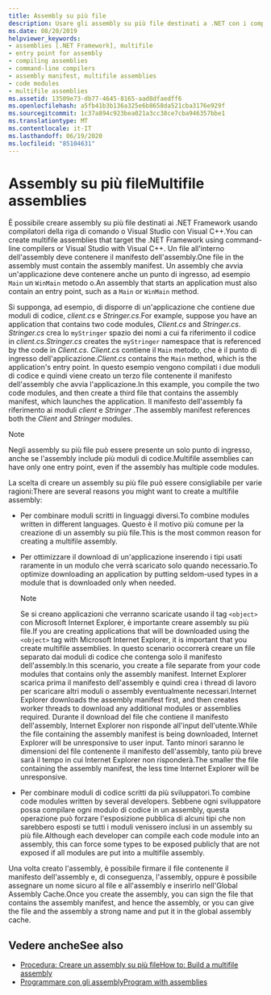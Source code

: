 ```yaml
---
title: Assembly su più file
description: Usare gli assembly su più file destinati a .NET con i compilatori della riga di comando o Visual Studio con Visual C++. Un file nell'assembly deve conservare il manifesto dell'assembly.
ms.date: 08/20/2019
helpviewer_keywords:
- assemblies [.NET Framework], multifile
- entry point for assembly
- compiling assemblies
- command-line compilers
- assembly manifest, multifile assemblies
- code modules
- multifile assemblies
ms.assetid: 13509e73-db77-4645-8165-aad8dfaedff6
ms.openlocfilehash: a5fb41b3b136a325e6b8658da521cba3176e929f
ms.sourcegitcommit: 1c37a894c923bea021a3cc38ce7cba946357bbe1
ms.translationtype: MT
ms.contentlocale: it-IT
ms.lasthandoff: 06/19/2020
ms.locfileid: "85104631"
---
```

# <a name="multifile-assemblies"></a><span data-ttu-id="92b6d-104">Assembly su più file</span><span class="sxs-lookup"><span data-stu-id="92b6d-104">Multifile assemblies</span></span>

<span data-ttu-id="92b6d-105">È possibile creare assembly su più file destinati ai .NET Framework usando compilatori della riga di comando o Visual Studio con Visual C++.</span><span class="sxs-lookup"><span data-stu-id="92b6d-105">You can create multifile assemblies that target the .NET Framework using command-line compilers or Visual Studio with Visual C++.</span></span> <span data-ttu-id="92b6d-106">Un file all'interno dell'assembly deve contenere il manifesto dell'assembly.</span><span class="sxs-lookup"><span data-stu-id="92b6d-106">One file in the assembly must contain the assembly manifest.</span></span> <span data-ttu-id="92b6d-107">Un assembly che avvia un'applicazione deve contenere anche un punto di ingresso, ad esempio `Main` un `WinMain` metodo o.</span><span class="sxs-lookup"><span data-stu-id="92b6d-107">An assembly that starts an application must also contain an entry point, such as a `Main` or `WinMain` method.</span></span>

<span data-ttu-id="92b6d-108">Si supponga, ad esempio, di disporre di un'applicazione che contiene due moduli di codice, *client.cs* e *Stringer.cs*.</span><span class="sxs-lookup"><span data-stu-id="92b6d-108">For example, suppose you have an application that contains two code modules, *Client.cs* and *Stringer.cs*.</span></span> <span data-ttu-id="92b6d-109">*Stringer.cs* crea lo `myStringer` spazio dei nomi a cui fa riferimento il codice in *client.cs*.</span><span class="sxs-lookup"><span data-stu-id="92b6d-109">*Stringer.cs* creates the `myStringer` namespace that is referenced by the code in *Client.cs*.</span></span> <span data-ttu-id="92b6d-110">*Client.cs* contiene il `Main` metodo, che è il punto di ingresso dell'applicazione.</span><span class="sxs-lookup"><span data-stu-id="92b6d-110">*Client.cs* contains the `Main` method, which is the application's entry point.</span></span> <span data-ttu-id="92b6d-111">In questo esempio vengono compilati i due moduli di codice e quindi viene creato un terzo file contenente il manifesto dell'assembly che avvia l'applicazione.</span><span class="sxs-lookup"><span data-stu-id="92b6d-111">In this example, you compile the two code modules, and then create a third file that contains the assembly manifest, which launches the application.</span></span> <span data-ttu-id="92b6d-112">Il manifesto dell'assembly fa riferimento ai moduli *client* e *Stringer* .</span><span class="sxs-lookup"><span data-stu-id="92b6d-112">The assembly manifest references both the *Client* and *Stringer* modules.</span></span>

> [!NOTE]
> <span data-ttu-id="92b6d-113">Negli assembly su più file può essere presente un solo punto di ingresso, anche se l'assembly include più moduli di codice.</span><span class="sxs-lookup"><span data-stu-id="92b6d-113">Multifile assemblies can have only one entry point, even if the assembly has multiple code modules.</span></span>

<span data-ttu-id="92b6d-114">La scelta di creare un assembly su più file può essere consigliabile per varie ragioni:</span><span class="sxs-lookup"><span data-stu-id="92b6d-114">There are several reasons you might want to create a multifile assembly:</span></span>

- <span data-ttu-id="92b6d-115">Per combinare moduli scritti in linguaggi diversi.</span><span class="sxs-lookup"><span data-stu-id="92b6d-115">To combine modules written in different languages.</span></span> <span data-ttu-id="92b6d-116">Questo è il motivo più comune per la creazione di un assembly su più file.</span><span class="sxs-lookup"><span data-stu-id="92b6d-116">This is the most common reason for creating a multifile assembly.</span></span>

- <span data-ttu-id="92b6d-117">Per ottimizzare il download di un'applicazione inserendo i tipi usati raramente in un modulo che verrà scaricato solo quando necessario.</span><span class="sxs-lookup"><span data-stu-id="92b6d-117">To optimize downloading an application by putting seldom-used types in a module that is downloaded only when needed.</span></span>

    > [!NOTE]
    > <span data-ttu-id="92b6d-118">Se si creano applicazioni che verranno scaricate usando il tag `<object>` con Microsoft Internet Explorer, è importante creare assembly su più file.</span><span class="sxs-lookup"><span data-stu-id="92b6d-118">If you are creating applications that will be downloaded using the `<object>` tag with Microsoft Internet Explorer, it is important that you create multifile assemblies.</span></span> <span data-ttu-id="92b6d-119">In questo scenario occorrerà creare un file separato dai moduli di codice che contenga solo il manifesto dell'assembly.</span><span class="sxs-lookup"><span data-stu-id="92b6d-119">In this scenario, you create a file separate from your code modules that contains only the assembly manifest.</span></span> <span data-ttu-id="92b6d-120">Internet Explorer scarica prima il manifesto dell'assembly e quindi crea i thread di lavoro per scaricare altri moduli o assembly eventualmente necessari.</span><span class="sxs-lookup"><span data-stu-id="92b6d-120">Internet Explorer downloads the assembly manifest first, and then creates worker threads to download any additional modules or assemblies required.</span></span> <span data-ttu-id="92b6d-121">Durante il download del file che contiene il manifesto dell'assembly, Internet Explorer non risponde all'input dell'utente.</span><span class="sxs-lookup"><span data-stu-id="92b6d-121">While the file containing the assembly manifest is being downloaded, Internet Explorer will be unresponsive to user input.</span></span> <span data-ttu-id="92b6d-122">Tanto minori saranno le dimensioni del file contenente il manifesto dell'assembly, tanto più breve sarà il tempo in cui Internet Explorer non risponderà.</span><span class="sxs-lookup"><span data-stu-id="92b6d-122">The smaller the file containing the assembly manifest, the less time Internet Explorer will be unresponsive.</span></span>

- <span data-ttu-id="92b6d-123">Per combinare moduli di codice scritti da più sviluppatori.</span><span class="sxs-lookup"><span data-stu-id="92b6d-123">To combine code modules written by several developers.</span></span> <span data-ttu-id="92b6d-124">Sebbene ogni sviluppatore possa compilare ogni modulo di codice in un assembly, questa operazione può forzare l'esposizione pubblica di alcuni tipi che non sarebbero esposti se tutti i moduli venissero inclusi in un assembly su più file.</span><span class="sxs-lookup"><span data-stu-id="92b6d-124">Although each developer can compile each code module into an assembly, this can force some types to be exposed publicly that are not exposed if all modules are put into a multifile assembly.</span></span>

<span data-ttu-id="92b6d-125">Una volta creato l'assembly, è possibile firmare il file contenente il manifesto dell'assembly e, di conseguenza, l'assembly, oppure è possibile assegnare un nome sicuro al file e all'assembly e inserirlo nell'Global Assembly Cache.</span><span class="sxs-lookup"><span data-stu-id="92b6d-125">Once you create the assembly, you can sign the file that contains the assembly manifest, and hence the assembly, or you can give the file and the assembly a strong name and put it in the global assembly cache.</span></span>

## <a name="see-also"></a><span data-ttu-id="92b6d-126">Vedere anche</span><span class="sxs-lookup"><span data-stu-id="92b6d-126">See also</span></span>

- [<span data-ttu-id="92b6d-127">Procedura: Creare un assembly su più file</span><span class="sxs-lookup"><span data-stu-id="92b6d-127">How to: Build a multifile assembly</span></span>](build-multifile-assembly.md)
- [<span data-ttu-id="92b6d-128">Programmare con gli assembly</span><span class="sxs-lookup"><span data-stu-id="92b6d-128">Program with assemblies</span></span>](../../standard/assembly/index.md)
